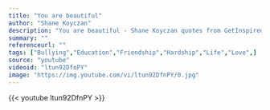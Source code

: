 ```yaml
---
title: "You are beautiful"
author: "Shane Koyczan"
description: "You are beautiful - Shane Koyczan quotes from GetInspired365.com"
summary: ""
referenceurl: ""
tags: ["Bullying","Education","Friendship","Hardship","Life","Love",]
source: "youtube"
videoid: "ltun92DfnPY"
image: "https://img.youtube.com/vi/ltun92DfnPY/0.jpg"
---
```


{{< youtube ltun92DfnPY >}}

